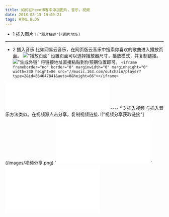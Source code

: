 ```yaml
---
title: 如何在hexo博客中添加图片，音乐，视频
date: 2018-08-15 19:09:21
tags: HTML,BLOG
---
```

* 1 插入图片
`!["图片描述"](图片地址)`
----
* 2 插入音乐
比如网易云音乐，在网页版云音乐中搜索你喜欢的歌曲进入播放页面。
!["播放页面"](/images/播放页面.png)
设置页面可以选择播放器尺寸，播放模式，并复制链接。
!["生成外链"](/images/生成链接.png)
将链接地址直接粘贴到你预期位置即可。
`<iframe frameborder="no" border="0" marginwidth="0" marginheight="0" width=330 height=86 src="//music.163.com/outchain/player?type=2&id=864647841&auto=0&height=66"></iframe>`
<iframe frameborder="no" border="0" marginwidth="0" marginheight="0" width=330 height=86 src="//music.163.com/outchain/player?type=2&id=864647841&auto=0&height=66"></iframe>
----
* 3 插入视频
与插入音乐方法类似。在视频源点击分享，复制视频链接.
!["视频分享获取链接"](/images/视频分享.png)
`<iframe src="//player.bilibili.com/player.html?aid=20817879&cid=34173887&page=1" scrolling="no" border="0" frameborder="no" framespacing="0" allowfullscreen="true"> </iframe>`

<iframe src="//player.bilibili.com/player.html?aid=20817879&cid=34173887&page=1" scrolling="no" border="0" frameborder="no" framespacing="0" allowfullscreen="true"> </iframe>